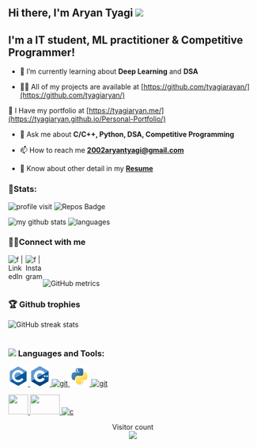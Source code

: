 ## Hi there, I'm Aryan Tyagi <img src="https://media.giphy.com/media/hvRJCLFzcasrR4ia7z/giphy.gif" width="25px">

## I'm a IT student, ML practitioner & Competitive Programmer!

- 🌱 I’m currently learning about **Deep Learning** and **DSA**

<!-- - 👯 I’m looking to collaborate on **Any Projects as per my skillset** -->

- 👨‍💻 All of my projects are available at [https://github.com/tyagiarayan/](https://github.com/tyagiaryan/)

📝 I Have my portfolio at [https://tyagiaryan.me/](https://tyagiaryan.github.io/Personal-Portfolio/)

- 💬 Ask me about **C/C++, Python, DSA, Competitive Programming**

- 📫 How to reach me **2002aryantyagi@gmail.com**

- 📄 Know about other detail in my **[Resume](https://bit.ly/Aryan__Resume)**

### 👦Stats:

<div align="left">
	
![profile visit](https://komarev.com/ghpvc/?username=tyagiaryan) 
![Repos Badge](https://badges.pufler.dev/repos/tyagiaryan)

<p align="left">
<img src="https://github-readme-stats.vercel.app/api?username=tyagiaryan&show_icons=true&theme=buefy" alt="my github stats" width="420"/>&nbsp;<img src="https://github-readme-stats.vercel.app/api/top-langs/?username=tyagiaryan&layout=compact&theme=buefy" alt="languages" height="165">
</p>
</div>

### 👨‍💻Connect with me

[<img align="left" alt="f | LinkedIn" width="35px" src="https://cdn.jsdelivr.net/npm/simple-icons@v3/icons/linkedin.svg" />][linkedin]
[<img align="left" alt="f | Instagram" width="35px" src="https://cdn.jsdelivr.net/npm/simple-icons@v3/icons/instagram.svg" />][instagram]
<br />
<br />


![GitHub metrics](https://metrics.lecoq.io/tyagiaryan) <br>

### 🏆 Github trophies

![GitHub streak stats](https://github-readme-streak-stats.herokuapp.com/?user=tyagiaryan)  
<br />

### <img src="https://media.giphy.com/media/WUlplcMpOCEmTGBtBW/giphy.gif" width="50"> Languages and Tools:

<p align="left">
	<a href="https://www.cprogramming.com/" target="_blank">
		<img src="https://raw.githubusercontent.com/devicons/devicon/master/icons/c/c-original.svg" alt="c" width="40" height="40"/>
	</a>
	<a href="https://www.w3schools.com/cpp/" target="_blank">
		<img src="https://raw.githubusercontent.com/devicons/devicon/master/icons/cplusplus/cplusplus-original.svg" alt="cplusplus" width="40" height="40"/>
	</a>
<!-- 	<a href="https://reactnative.dev/" target="_blank">
		<img src="https://upload.wikimedia.org/wikipedia/commons/a/a7/React-icon.svg" width="40" height="40"/>
	</a> -->
<!-- 	<a href="https://dart.dev" target="_blank">
		<img src="https://www.vectorlogo.zone/logos/dartlang/dartlang-icon.svg" alt="dart" width="40" height="40"/>
	</a> -->
<!-- 	<a href="https://firebase.google.com/" target="_blank">
		<img src="https://www.vectorlogo.zone/logos/firebase/firebase-icon.svg" alt="firebase" width="40" height="40"/>
	</a> -->
<!-- 	<a href="https://flutter.dev" target="_blank">
		<img src="https://www.vectorlogo.zone/logos/flutterio/flutterio-icon.svg" alt="flutter" width="40" height="40"/>
	</a> -->
	<a href="https://git-scm.com/" target="_blank">
		<img src="https://www.vectorlogo.zone/logos/git-scm/git-scm-icon.svg" alt="git" width="40" height="40"/>
	</a>
	<a href="https://www.python.org" target="_blank">
		<img src="https://raw.githubusercontent.com/devicons/devicon/master/icons/python/python-original.svg" alt="python" width="40" height="40"/>
	</a>
	<a href="https://www.sqlite.org/index.html" target="_blank">
		<img src="https://img.shields.io/badge/SQLite-07405E?style=for-the-badge&logo=sqlite&logoColor=white" alt="git" width="40" height="40"/>
	</a>
	
</p>


<p align="left">
	<a href="https://auth.geeksforgeeks.org/user/2002aryantyagi/practice" target="_blank">
		<img src="https://media.geeksforgeeks.org/wp-content/uploads/20210915115837/gfg3-300x300.png" width="40" height="40"/>
	</a>
	<a href="https://www.codechef.com/users/aryan_tyagi007" target="_blank">
		<img src="https://img.shields.io/badge/CodeChef-%23964B00.svg?style=for-the-badge&logo=CodeChef&logoColor=white" width="60" height="40"/>
	</a>
	<a href="https://leetcode.com/ARYANTYAGIGOLU/" target="_blank">
		<img src="https://media.glassdoor.com/sqll/1763822/leetcode-squarelogo-1524799041565.png" alt="c" width="40" height="40"/>
	</a>
</p>

[instagram]: https://www.instagram.com/_aryan_tyagi_10
[linkedin]: https://www.linkedin.com/in/aryan-tyagi-9484ba202/

<p align="center"> 
  Visitor count<br>
  <img src="https://profile-counter.glitch.me/tyagiaryan/count.svg" />
</p>
